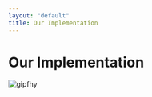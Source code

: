 ```yaml
---
layout: "default"
title: Our Implementation
---
```

# Our Implementation

![gipfhy](https://gph.is/2SFgYn6)

